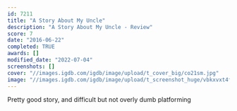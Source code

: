 ```yaml
---
id: 7211
title: "A Story About My Uncle"
description: "A Story About My Uncle - Review"
score: 7
date: "2016-06-22"
completed: TRUE
awards: []
modified_date: "2022-07-04"
screenshots: []
cover: "//images.igdb.com/igdb/image/upload/t_cover_big/co21sm.jpg"
image: "//images.igdb.com/igdb/image/upload/t_screenshot_huge/vbkxvxt4fexkne4pfsf8.jpg"
---
```

Pretty good story, and difficult but not overly dumb platforming
